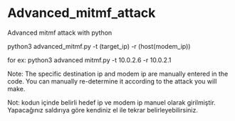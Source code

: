 # Advanced_mitmf_attack
Advanced mitmf attack with python


python3 advanced_mitmf.py -t (target_ip) -r (host(modem_ip))

for ex:
python3 advanced mitmf.py -t 10.0.2.6 -r  10.0.2.1




Note:
The specific destination ip and modem ip are manually entered in the code. You can manually re-determine it according to the attack you will make.



Not:
kodun içinde belirli hedef ip ve modem ip manuel olarak girilmiştir. Yapacağınız saldırıya göre kendiniz el ile tekrar belirleyebilirsiniz.


